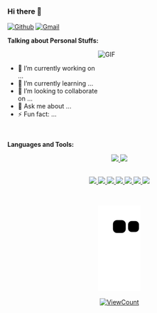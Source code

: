 <!-- Your title
 https://github.com/anuraghazra/github-readme-stats -->
### Hi there 👋

<!-- Your badges
You can use the website to generate badges: https://shields.io/
-->
[![Github](https://img.shields.io/badge/-Github-000?style=flat&logo=Github&logoColor=white)](https://github.com/tatiana-merz)
[![Gmail](https://img.shields.io/badge/-Gmail-c14438?style=flat&logo=Gmail&logoColor=white)](mailto:tatiana.merzhevich@gmail.com)
&nbsp;

<!-- [![Linkedin](https://img.shields.io/badge/-LinkedIn-blue?style=flat&logo=Linkedin&logoColor=white)](https://www.linkedin.com/in/murillo-comino-6124ab49/)
[![Instagram](https://img.shields.io/badge/-Instagram-c13584?style=flat&labelColor=c13584&logo=instagram&logoColor=white)](https://www.instagram.com/murillo_comino/) -->

<!-- Talking about you -->
**Talking about Personal Stuffs:**

<!-- Any image aligned to the right. Beware the width -->

<img align="right" height="220px" width="300px" alt="GIF" src="https://camo.githubusercontent.com/4cab87d979eb19409fee71806cc3888e132060311f98356bb56fc4bb036f901c/68747470733a2f2f6d656469612e67697068792e636f6d2f6d656469612f56656b636e484f774f4935536f2f67697068792e676966" alt="The Cat I Want"/>

<br>

- 🔭 I’m currently working on ...
- 🌱 I’m currently learning ...
- 👯 I’m looking to collaborate on ...
- 💬 Ask me about ...
- ⚡ Fun fact: ...

<!-- tsk -->

<br>

**Languages and Tools:** 

<!-- Your github readme stats
You can use this api: https://github.com/anuraghazra/github-readme-stats
-->

 
<div align="center">
  <a href="https://github.com/tatiana-merz">
  <img height="180em" src="https://github-readme-stats.vercel.app/api?username=tatiana-merz&show_icons=true&theme=buefy&include_all_commits=true&count_private=true">
  <img height="180em" src="https://github-readme-stats.vercel.app/api/top-langs/?username=tatiana-merz&layout=compact&langs_count=7&show_icons=true&theme=buefy&include_all_commits=true&count_private=true">

<br>
<br>

  <!-- Your languages and tools. Be careful with the alignment. 
  You can use this sites to get logos: https://www.vectorlogo.zone or https://simpleicons.org/
  -->
 <code><img width="10%" src="https://www.vectorlogo.zone/logos/python/python-ar21.svg"></code>
 <code><img width="10%" src="https://www.vectorlogo.zone/logos/r-project/r-project-ar21.svg"></code>
 <code><img width="10%" src="https://www.vectorlogo.zone/logos/java/java-ar21.svg"></code>
 <code><img width="10%" src="https://www.vectorlogo.zone/logos/mysql/mysql-ar21.svg"></code>
 <code><img width="10%" src="https://www.vectorlogo.zone/logos/sqlite/sqlite-ar21.svg"></code>
 <code><img width="10%" src="https://www.vectorlogo.zone/logos/javascript/javascript-ar21.svg"></code>
 <code><img width="10%" src="https://www.vectorlogo.zone/logos/git-scm/git-scm-ar21.svg"></code>

<br>

![Snake animation](https://github.com/rafaballerini/rafaballerini/blob/output/github-contribution-grid-snake.svg)

<!-- Your hits or visitors
site: http://hits.dwyl.com or https://visitor-badge.glitch.me
Both apis are in trouble due to the number of requests, if you know any other to register visitors, great
-->
<p align="center">
  <img alt="ViewCount" src="https://views.whatilearened.today/views/github/tatiana-merz/onimur.svg" />
</p>
 
</div>

